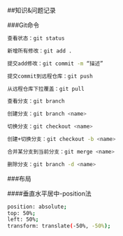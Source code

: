 ##知识&问题记录

###Git命令

```bash
查看状态：git status

新增所有修改：git add .

提交add修改：git commit -m “描述”

提交commit到远程仓库：git push

从远程仓库下拉覆盖：git pull

查看分支：git branch

创建分支：git branch <name>

切换分支：git checkout <name>

创建+切换分支：git checkout -b <name>

合并某分支到当前分支：git merge <name>

删除分支：git branch -d <name>
```


###布局

####垂直水平居中-position法

```bash
position: absolute;
top: 50%;
left: 50%;
transform: translate(-50%, -50%);
```
